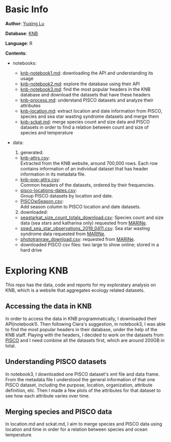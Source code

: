 # Basic Info
__Author__: [Yuqing Lu](https://github.com/lynluyq)  

__Database__: [KNB](https://knb.ecoinformatics.org/)  

__Language__: R  

__Contents__:  

- notebooks:
  - [knb-notebook1.md](https://github.com/cabinetofcuriosity/knb_explore/blob/master/code/knb-notebook1.md): downloading the API and understanding its usage
  - [knb-notebook2.md](https://github.com/cabinetofcuriosity/knb_explore/blob/master/code/knb-notebook2.md): explore the database using their API
  - [knb-notebook3.md](https://github.com/cabinetofcuriosity/knb_explore/blob/master/code/knb-notebook3.md): find the most popular headers in the KNB database and download the datasets that have these headers
  - [knb-process.md](https://github.com/cabinetofcuriosity/knb_explore/blob/master/code/knb-process.md): understand PISCO datasets and analyze their attributes
  - [knb-location.md](https://github.com/cabinetofcuriosity/knb_explore/blob/master/code/knb-location.md): extract location and date information from PISCO, species and sea star wasting syndrome datasets and merge them
  - [knb-sckat.md](https://github.com/cabinetofcuriosity/knb_explore/blob/master/code/knb-sckat.md): merge species count and size data and PISCO datasets in order to find a relation between count and size of species and temperature

- data:
  1. generated:
    - [knb-attrs.csv](https://github.com/cabinetofcuriosity/knb_explore/blob/master/data/knb-attrs.csv):  
    Extracted from the KNB website, around 700,000 rows. Each row contains information of an individual dataset that has header information in its metadata file.  
    - [knb-pop-attrs.csv](https://github.com/cabinetofcuriosity/knb_explore/blob/master/data/knb-pop-attrs.csv):  
    Common headers of the datasets, ordered by their frequencies.
    - [pisco-locations-dates.csv]():  
    Group PISCO datasets by location and date.
    - [PISCOwSeason.csv]():  
    Add season column to PISCO location and date datasets.
  2. downloaded:
    - [seastarkat_size_count_totals_download.csv](https://github.com/cabinetofcuriosity/knb_explore/blob/master/data/seastarkat_size_count_totals_download.csv):
    Species count and size data (sea stars and katharina only) requested from [MARINe](https://marine.ucsc.edu/explore-the-data/contact/index.html).
    - [sswd_sea_star_observations_2019_0411.csv](https://github.com/cabinetofcuriosity/knb_explore/blob/master/data/sswd_sea_star_observations_2019_0411.csv):
    Sea star wasting syndrome data requested from [MARINe](https://marine.ucsc.edu/explore-the-data/contact/index.html).
    - [phototranraw_download.csv]():
    requested from [MARINe](https://marine.ucsc.edu/explore-the-data/contact/index.html).
    - downloaded PISCO csv files: two large to show online; stored in a hard drive

# Exploring KNB
This repo has the data, code and reports for my exploratary analysis on KNB, which is a website that aggregates ecology related datasets. 

## Accessing the data in KNB
In order to access the data in KNB programmatically, I downloaded their API(notebook1). Then following Ciera's suggestion, in notebook3, I was able to find the most popular headers in their database, under the help of the KNB staff. Playing with the headers, I decided to work on the datasets from [PISCO](http://www.piscoweb.org) and I need combine all the datasets first, which are around 200GB in total. 

## Understanding PISCO datasets
In notebook3, I downloaded one PISCO dataset's xml file and data frame. From the metadata file I understood the general information of that one PISCO dataset, including the purpose, location, organization, attribute definition, etc. Then I made a few plots of the attributes for that dataset to see how each attribute varies over time. 

## Merging species and PISCO data
In location.md and sckat.md, I aim to merge species and PISCO data using location and time in order for a relation between species and ocean temperature.
